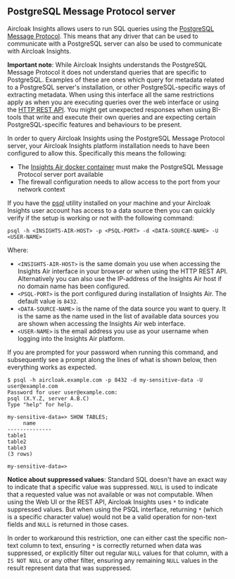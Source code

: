 ## PostgreSQL Message Protocol server

Aircloak Insights allows users to run SQL queries using the [PostgreSQL Message
Protocol](https://www.postgresql.org/docs/current/static/protocol.html). This means that any driver that can be
used to communicate with a PostgreSQL server can also be used to communicate with Aircloak Insights.

__Important note__: While Aircloak Insights understands the PostgreSQL Message Protocol it does not understand
queries that are specific to PostgreSQL. Examples of these are ones which query for metadata related to a PostgreSQL server's
installation, or other PostgreSQL-specific ways of extracting metadata. When using this interface all the same restrictions apply
as when you are executing queries over the web interface or using the [HTTP REST API](/api.md).
You might get unexpected responses when using BI-tools that write and execute their own queries and
are expecting certain PostgreSQL-specific features and behaviours to be present.

In order to query Aircloak Insights using the PostgreSQL Message Protocol server, your Aircloak Insights platform
installation needs to have been configured to allow this. Specifically this means the following:

- The [Insights Air docker container](ops/installation.html#insights-air) must make the PostgreSQL Message Protocol
  server port available
- The firewall configuration needs to allow access to the port from your network context

If you have the [psql](http://postgresguide.com/utilities/psql.html) utility installed on your machine and your
Aircloak Insights user account has access to a data source then you can quickly verify if the setup is working
or not with the following command:

```
psql -h <INSIGHTS-AIR-HOST> -p <PSQL-PORT> -d <DATA-SOURCE-NAME> -U <USER-NAME>
```

Where:

- `<INSIGHTS-AIR-HOST>` is the same domain you use when accessing the Insights Air interface in your browser or
  when using the HTTP REST API. Alternatively you can also use the IP-address of the Insights Air host if no
  domain name has been configured.
- `<PSQL-PORT>` is the port configured during installation of Insights Air. The default value is `8432`.
- `<DATA-SOURCE-NAME>` is the name of the data source you want to query. It is the same as the name used in the list of
  available data sources you are shown when accessing the Insights Air web interface.
- `<USER-NAME>` is the email address you use as your username when logging into the Insights Air platform.

If you are prompted for your password when running this command, and subsequently see a prompt along the lines of what
is shown below, then everything works as expected.

```
$ psql -h aircloak.example.com -p 8432 -d my-sensitive-data -U user@example.com
Password for user user@example.com:
psql (X.Y.Z, server A.B.C)
Type "help" for help.

my-sensitive-data=> SHOW TABLES;
     name
--------------
table1
table2
table3
(3 rows)

my-sensitive-data=>
```

__Notice about suppressed values__: Standard SQL doesn't have an exact way to indicate that a specific value was suppressed. `NULL` is used to indicate that a requested value was not available or was not computable. When using the Web UI or the REST API, Aircloak Insights uses `*` to indicate suppressed values. But when using the PSQL interface,
returning `*` (which is a specific character value) would not be a valid operation for non-text fields and `NULL` is returned in those cases.

In order to workaround this restriction, one can either cast the specific non-text column to text, ensuring `*` is correctly returned when data was suppressed, or explicitly filter out regular `NULL` values for that column, with a `IS NOT NULL` or any other filter, ensuring any remaining `NULL` values in the result represent data that was suppressed.
